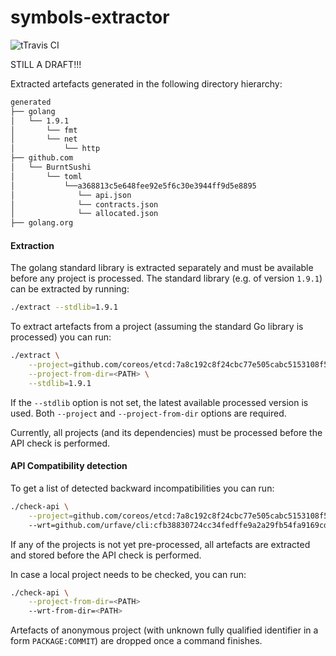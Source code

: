 # symbols-extractor

![tTravis CI](https://api.travis-ci.org/gofed/symbols-extractor.svg?branch=master)

STILL A DRAFT!!!

Extracted artefacts generated in the following directory hierarchy:

```bash
generated
├── golang
│   └── 1.9.1
│       └── fmt
│       └── net
│           └── http
├── github.com
│   └── BurntSushi
│       └── toml
│           └──a368813c5e648fee92e5f6c30e3944ff9d5e8895
│              └── api.json
│              └── contracts.json
│              └── allocated.json
├── golang.org
```

#### Extraction

The golang standard library is extracted separately and must be available
before any project is processed. The standard library (e.g. of version `1.9.1`) can be extracted by running:

```bash
./extract --stdlib=1.9.1
```

To extract artefacts from a project (assuming the standard Go library is processed) you can run:

```bash
./extract \
    --project=github.com/coreos/etcd:7a8c192c8f24cbc77e505cabc5153108f59f789c \
    --project-from-dir=<PATH> \
    --stdlib=1.9.1
```

If the `--stdlib` option is not set, the latest available processed version is used.
Both `--project` and `--project-from-dir` options are required.

Currently, all projects (and its dependencies) must be processed before the API check is performed.

#### API Compatibility detection

To get a list of detected backward incompatibilities you can run:

```bash
./check-api \
    --project=github.com/coreos/etcd:7a8c192c8f24cbc77e505cabc5153108f59f789c
    --wrt=github.com/urfave/cli:cfb38830724cc34fedffe9a2a29fb54fa9169cd1
```

If any of the projects is not yet pre-processed, all artefacts are extracted and stored before the API check is performed.

In case a local project needs to be checked, you can run:

```bash
./check-api \
    --project-from-dir=<PATH>
    --wrt-from-dir=<PATH>
```

Artefacts of anonymous project (with unknown fully qualified identifier in a form ``PACKAGE:COMMIT``) are dropped once a command finishes.
